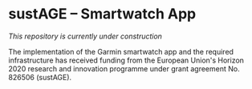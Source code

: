 # sustAGE – Smartwatch App

*This repository is currently under construction*

The implementation of the Garmin smartwatch app and the required infrastructure has received funding from the European Union's Horizon 2020 research and innovation programme under grant agreement No. 826506 (sustAGE).
